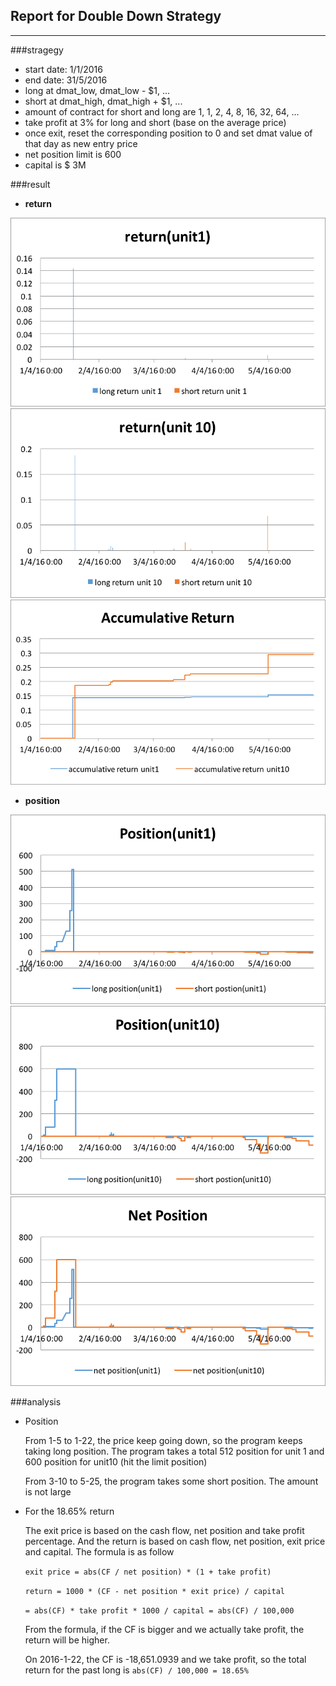 ## Report for Double Down Strategy
---
###stragegy
- start date: 1/1/2016
- end date: 31/5/2016
- long at dmat_low, dmat_low - $1, ...
- short at dmat_high, dmat_high + $1, ...
- amount of contract for short and long are 1, 1, 2, 4, 8, 16, 32, 64, ...
- take profit at 3% for long and short (base on the average price)
- once exit, reset the corresponding position to 0 and set dmat value of that day as new entry price
- net position limit is 600
- capital is $ 3M
 
###result
- **return**

![](./return_unit1.png)![](./return_unit10.png)
![](./Accumulative_Return.png)

- **position** 

![](./position_unit1.png)![](./position_unit10.png)
![](./net_position.png)

###analysis
- Position
	
	From 1-5 to 1-22, the price keep going down, so the program keeps taking long position. The program takes a total 512 position for unit 1 and 600 position for unit10 (hit the limit position)
	
	From 3-10 to 5-25, the program takes some short position. The amount is not large
- For the 18.65% return
	
	The exit price is based on the cash flow, net position and take profit percentage. And the return is based on cash flow, net position, exit price and capital. The formula is as follow
	
	`exit price = abs(CF / net position) * (1 + take profit)`
	
	`return = 1000 * (CF - net position * exit price) / capital`
	
	`= abs(CF) * take profit * 1000 / capital = abs(CF) / 100,000`
	
	From the formula, if the CF is bigger and we actually take profit, the return will be higher. 
	
	On 2016-1-22, the CF is -18,651.0939 and we take profit, so the total return for the past long is `abs(CF) / 100,000 = 18.65%`
	
